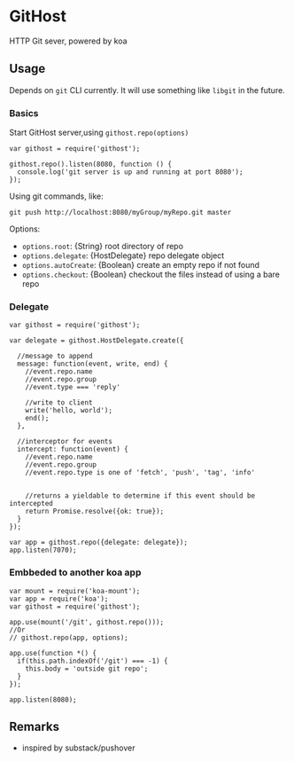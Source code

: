 # GitHost

HTTP Git sever, powered by koa


## Usage

Depends on `git` CLI currently. It will use something like `libgit` in the future.

### Basics

Start GitHost server,using `githost.repo(options)`

```
var githost = require('githost');

githost.repo().listen(8080, function () {
  console.log('git server is up and running at port 8080');
});
```

Using git commands, like:

```
git push http://localhost:8080/myGroup/myRepo.git master
```

Options:

* `options.root`: {String} root directory of repo
* `options.delegate`: {HostDelegate} repo delegate object
* `options.autoCreate`: {Boolean} create an empty repo if not found
* `options.checkout`: {Boolean} checkout the files instead of using a bare repo


### Delegate

```
var githost = require('githost');

var delegate = githost.HostDelegate.create({

  //message to append
  message: function(event, write, end) {
    //event.repo.name
    //event.repo.group
    //event.type === 'reply'

    //write to client
    write('hello, world');
    end();
  },

  //interceptor for events
  intercept: function(event) {
    //event.repo.name
    //event.repo.group
    //event.repo.type is one of 'fetch', 'push', 'tag', 'info'


    //returns a yieldable to determine if this event should be intercepted
    return Promise.resolve({ok: true});
  }
});

var app = githost.repo({delegate: delegate});
app.listen(7070);
```


### Embbeded to another koa app

```
var mount = require('koa-mount');
var app = require('koa');
var githost = require('githost');

app.use(mount('/git', githost.repo()));
//Or
// githost.repo(app, options);

app.use(function *() {
  if(this.path.indexOf('/git') === -1) {
    this.body = 'outside git repo';
  }
});

app.listen(8080);
```

## Remarks

* inspired by substack/pushover
